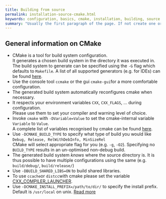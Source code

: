 ```yaml
---
title: Building from source
permalink: installation-source-cmake.html
keywords: configuration, basics, cmake, installation, building, source
summary: "Usually the first paragraph of the page. If not create one or simple leave the field blank"
---
```


## General information on CMake

* CMake is a tool for build system configuration.  
  It generates a chosen build system in the directory it was executed in.
  The build system to generate can be specified using the `-G` flag which defaults to `Makefile`.
  A list of all supported generators (e.g. for IDEs) can be found [here](https://cmake.org/cmake/help/latest/manual/cmake-generators.7.html#cmake-generators).
* Use the console tool `ccmake` or the gui `cmake-gui`for a more comfortable configuration.
* The generated build system automatically reconfigures cmake when necessary.
* It respects your environment variables `CXX`, `CXX_FLAGS`, ... during configuration.  
  Please use them to set your compiler and warning level of choice.
* Invoke `cmake` with `-DVariable=Value` to set the cmake-internal variable `Variable` to `Value`.  
  A complete list of variables recognised by cmake can be found [here](https://cmake.org/cmake/help/latest/manual/cmake-variables.7.html#cmake-variables-7).
* Use `-DCMAKE_BUILD_TYPE` to specify what type of build you would like `Debug, Release, RelWithDebInfo, MinSizeRel`  
  CMake will select appropriate flag for you (e.g. `-g`, `-O2`).
  Specifying no `BUILD_TYPE` results in an un-optimised non-debug build.
* The generated build system _knows_ where the source directory is.
  It is thus possible to have multiple configurations using the same (e.g. `build/debug/`, `build/release/`)
* Use `-DBUILD_SHARED_LIBS=ON` to build shared libraries.
* To use `ccache`or `distcc`with cmake please set the variable [CXX_COMPILER_LAUNCHER](https://cmake.org/cmake/help/latest/prop_tgt/LANG_COMPILER_LAUNCHER.html#prop_tgt:%3CLANG%3E_COMPILER_LAUNCHER).
* Use `-DCMAKE_INSTALL_PREFIX=/path/to/dir/` to specify the install prefix. Default is `/usr/local` on unix. [Read more](https://cmake.org/cmake/help/latest/variable/CMAKE_INSTALL_PREFIX.html)
